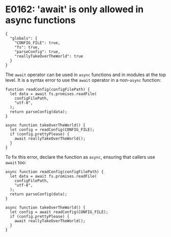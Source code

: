 # E0162: 'await' is only allowed in async functions

```config-for-examples
{
  "globals": {
    "CONFIG_FILE": true,
    "fs": true,
    "parseConfig": true,
    "reallyTakeOverTheWorld": true
  }
}
```

The `await` operator can be used in `async` functions and in modules at the top
level. It is a syntax error to use the `await` operator in a non-`async`
function:

    function readConfig(configFilePath) {
      let data = await fs.promises.readFile(
        configFilePath,
        "utf-8",
      );
      return parseConfig(data);
    }

    async function takeOverTheWorld() {
      let config = readConfig(CONFIG_FILE);
      if (config.prettyPlease) {
        await reallyTakeOverTheWorld();
      }
    }

To fix this error, declare the function as `async`, ensuring that callers use
`await` too:

    async function readConfig(configFilePath) {
      let data = await fs.promises.readFile(
        configFilePath,
        "utf-8",
      );
      return parseConfig(data);
    }

    async function takeOverTheWorld() {
      let config = await readConfig(CONFIG_FILE);
      if (config.prettyPlease) {
        await reallyTakeOverTheWorld();
      }
    }

